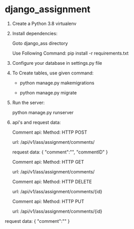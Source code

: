 # django_assignment

1. Create a Python 3.8 virtualenv

2. Install dependencies:
   
   Goto django_ass directory
   
   Use Following Command: pip install -r requirements.txt

3. Configure your database in settings.py file

4. To Create tables, use given command:
   
   
   - python manage.py makemigrations


   - python manage.py migrate

6. Run the server:

   python manage.py runserver

7. api's and request data:   
   
   Comment api: Method: HTTP POST
   
   url: /api/v1/ass/assignment/comments/
   
   request data: {
    "comment":"",
    "commentID"
   }
   
   Comment api: Method: HTTP GET
   
   url: /api/v1/ass/assignment/comments/
   
   Comment api: Method: HTTP DELETE
   
   url: /api/v1/ass/assignment/comments/{id}
   
   
   Comment api: Method: HTTP PUT
   
   url: /api/v1/ass/assignment/comments/{id}
   
  request data: {
    "comment":""
   }
  
